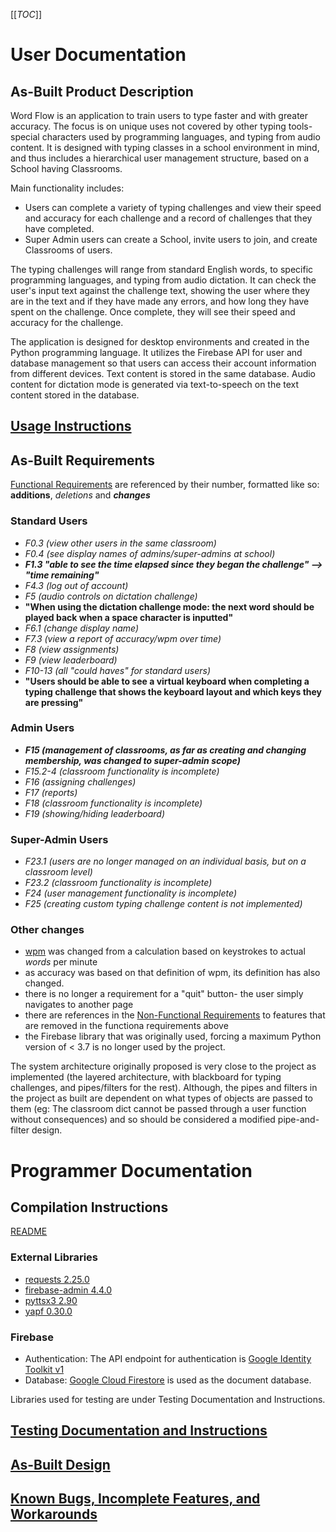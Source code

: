 [[_TOC_]]

# User Documentation

## As-Built Product Description
Word Flow is an application to train users to type faster and with greater accuracy. The focus is on unique uses not covered by other typing tools- special characters used by programming languages, and typing from audio content. It is designed with typing classes in a school environment in mind, and thus includes a hierarchical user management structure, based on a School having Classrooms.

Main functionality includes:
- Users can complete a variety of typing challenges and view their speed and accuracy for each challenge and a record of challenges that they have completed.
- Super Admin users can create a School, invite users to join, and create Classrooms of users.

The typing challenges will range from standard English words, to specific programming languages, and typing from audio dictation. It can check the user's input text against the challenge text, showing the user where they are in the text and if they have made any errors, and how long they have spent on the challenge. Once complete, they will see their speed and accuracy for the challenge.

The application is designed for desktop environments and created in the Python programming language. It utilizes the Firebase API for user and database management so that users can access their account information from different devices. Text content is stored in the same database. Audio content for dictation mode is generated via text-to-speech on the text content stored in the database. 

## [Usage Instructions](Final-Product-Report/User-Documentation/Usage-Instructions)

## As-Built Requirements
[Functional Requirements](Requirements/Functional-Requirements) are referenced by their number, formatted like so: **additions**, _deletions_ and **_changes_**
### Standard Users
- _F0.3 (view other users in the same classroom)_
- _F0.4 (see display names of admins/super-admins at school)_
- **_F1.3 "able to see the time elapsed since they began the challenge" --> "time remaining"_**
- _F4.3 (log out of account)_
- _F5 (audio controls on dictation challenge)_
- **"When using the dictation challenge mode: the next word should be played back when a space character is inputted"**
- _F6.1 (change display name)_
- _F7.3 (view a report of accuracy/wpm over time)_
- _F8 (view assignments)_
- _F9 (view leaderboard)_
- _F10-13 (all "could haves" for standard users)_
- **"Users should be able to see a virtual keyboard when completing a typing challenge that shows the keyboard layout and which keys they are pressing"**

### Admin Users
- **_F15 (management of classrooms, as far as creating and changing membership, was changed to super-admin scope)_**
- _F15.2-4 (classroom functionality is incomplete)_
- _F16 (assigning challenges)_
- _F17 (reports)_
- _F18 (classroom functionality is incomplete)_
- _F19 (showing/hiding leaderboard)_

### Super-Admin Users
- _F23.1 (users are no longer managed on an individual basis, but on a classroom level)_
- _F23.2 (classroom functionality is incomplete)_
- _F24 (user management functionality is incomplete)_
- _F25 (creating custom typing challenge content is not implemented)_

### Other changes
- [wpm](Requirements/Definitions#words-per-minute-wpm) was changed from a calculation based on keystrokes to actual _words_ per minute
- as accuracy was based on that definition of wpm, its definition has also changed.
- there is no longer a requirement for a "quit" button- the user simply navigates to another page
- there are references in the [Non-Functional Requirements](Requirements/Non-Functional-Requirements) to features that are removed in the functiona requirements above
- the Firebase library that was originally used, forcing a maximum Python version of < 3.7 is no longer used by the project.

The system architecture originally proposed is very close to the project as implemented (the layered architecture, with blackboard for typing challenges, and pipes/filters for the rest). Although, the pipes and filters in the project as built are dependent on what types of objects are passed to them (eg: The classroom dict cannot be passed through a user function without consequences) and so should be considered a modified pipe-and-filter design. 

# Programmer Documentation
## Compilation Instructions
[README](https://git.cs.usask.ca/CMPT370-01-2020/group2/-/blob/master/README.md)

### External Libraries
* [requests 2.25.0](https://pypi.org/project/requests/)
* [firebase-admin 4.4.0](https://pypi.org/project/firebase-admin/)
* [pyttsx3 2.90](https://pypi.org/project/pyttsx3/)
* [yapf 0.30.0](https://pypi.org/project/yapf/)

### Firebase
* Authentication: The API endpoint for authentication is [Google Identity Toolkit v1](https://cloud.google.com/identity-platform/docs/use-rest-api)
* Database: [Google Cloud Firestore](https://firebase.google.com/docs/firestore) is used as the document database.

Libraries used for testing are under Testing Documentation and Instructions.

## [Testing Documentation and Instructions](Final-Product-Report/Testing-Documentation-&-Instructions)
## [As-Built Design](Final-Product-Report/As-Built-Design)
## [Known Bugs, Incomplete Features, and Workarounds](Final-Product-Report/Known-Issues)

